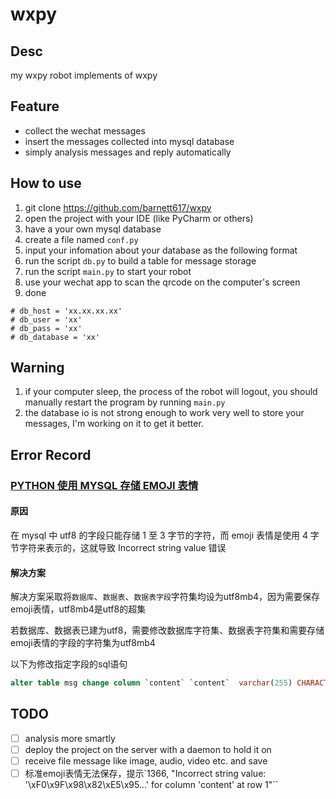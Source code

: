 # wxpy

## Desc

my wxpy robot implements of wxpy

## Feature

- collect the wechat messages
- insert the messages collected into mysql database
- simply analysis messages and reply automatically

## How to use

1. git clone https://github.com/barnett617/wxpy
2. open the project with your IDE (like PyCharm or others)
3. have a your own mysql database
4. create a file named `conf.py`
5. input your infomation about your database as the following format
6. run the script `db.py` to build a table for message storage
7. run the script `main.py` to start your robot
8. use your wechat app to scan the qrcode on the computer's screen
9. done

```buildoutcfg
# db_host = 'xx.xx.xx.xx'
# db_user = 'xx'
# db_pass = 'xx'
# db_database = 'xx'
```

## Warning

1. if your computer sleep, the process of the robot will logout, you should manually restart the program by running `main.py`
2. the database io is not strong enough to work very well to store your messages, I'm working on it to get it better.

## Error Record

### [PYTHON 使用 MYSQL 存储 EMOJI 表情](https://kylingit.com/blog/python-%E4%BD%BF%E7%94%A8-mysql-%E5%AD%98%E5%82%A8-emoji-%E8%A1%A8%E6%83%85/)

#### 原因

在 mysql 中 utf8 的字段只能存储 1 至 3 字节的字符，而 emoji 表情是使用 4 字节字符来表示的，这就导致 Incorrect string value 错误

#### 解决方案

解决方案采取将`数据库`、`数据表`、`数据表字段`字符集均设为utf8mb4，因为需要保存emoji表情，utf8mb4是utf8的超集

若数据库、数据表已建为utf8，需要修改数据库字符集、数据表字符集和需要存储emoji表情的字段的字符集为utf8mb4

以下为修改指定字段的sql语句

```SQL
alter table msg change column `content` `content`  varchar(255) CHARACTER set 'utf8mb4'
```

## TODO

- [ ] analysis more smartly
- [ ] deploy the project on the server with a daemon to hold it on
- [ ] receive file message like image, audio, video etc. and save
- [ ] 标准emoji表情无法保存，提示`1366, "Incorrect string value: '\\xF0\\x9F\\x98\\x82\\xE5\\x95...' for column 'content' at row 1"``